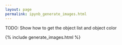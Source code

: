 ```yaml
---
layout: page
permalink: ipynb_generate_images.html
---
```

TODO: Show how to get the object list and object color

{% include generate_images.html %}
